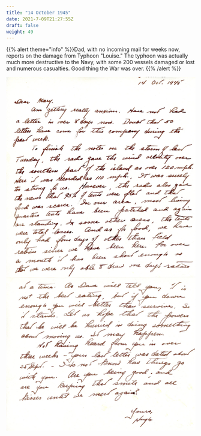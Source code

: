 ```yaml
---
title: "14 October 1945"
date: 2021-7-09T21:27:55Z
draft: false
weight: 49
---
```


{{% alert theme="info" %}}Dad, with no incoming mail for weeks now, reports on the damage from Typhoon "Louise."  The typhoon was actually much more destructive to the Navy, with some 200 vessels damaged or lost and numerous casualties.  Good thing the War was over. {{% /alert %}}

![page 1](img155.jpg)

